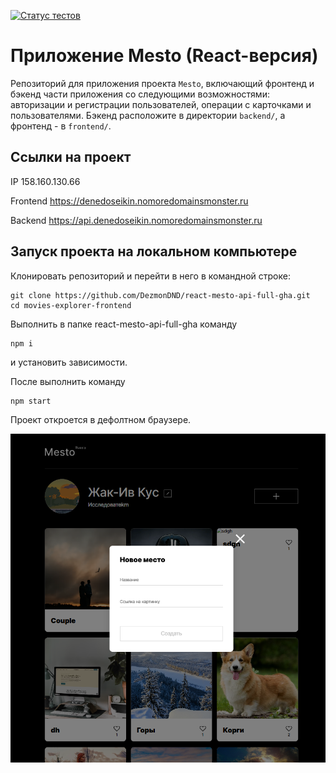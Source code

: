 [![Статус тестов](../../actions/workflows/tests.yml/badge.svg)](../../actions/workflows/tests.yml)

# Приложение Mesto (React-версия)

Репозиторий для приложения проекта `Mesto`, включающий фронтенд и бэкенд части приложения со следующими возможностями: авторизации и регистрации пользователей, операции с карточками и пользователями. Бэкенд расположите в директории `backend/`, а фронтенд - в `frontend/`.

## Ссылки на проект

IP 158.160.130.66

Frontend https://denedoseikin.nomoredomainsmonster.ru

Backend https://api.denedoseikin.nomoredomainsmonster.ru

## Запуск проекта на локальном компьютере

Клонировать репозиторий и перейти в него в командной строке:

```
git clone https://github.com/DezmonDND/react-mesto-api-full-gha.git
cd movies-explorer-frontend
```

Выполнить в папке react-mesto-api-full-gha команду

```
npm i
```

и установить зависимости.

После выполнить команду

```
npm start
```

Проект откроется в дефолтном браузере.

<p align="center">
  <img src="https://github.com/DezmonDND/react-mesto-api-full-gha/blob/main/preview.png?raw=true" alt="Превью's custom image"/>
</p>
